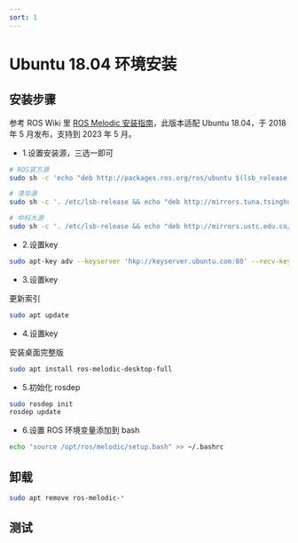 ```yaml
---
sort: 1
---
```

# Ubuntu 18.04 环境安装



## 安装步骤

参考 ROS Wiki 里 [ROS Melodic 安装指南](https://wiki.ros.org/cn/melodic/Installation/Ubuntu)，此版本适配 Ubuntu 18.04，于 2018 年 5 月发布，支持到 2023 年 5 月。

- 1.设置安装源，三选一即可

```bash
# ROS官方源
sudo sh -c 'echo "deb http://packages.ros.org/ros/ubuntu $(lsb_release -sc) main" > /etc/apt/sources.list.d/ros-latest.list'

# 清华源
sudo sh -c '. /etc/lsb-release && echo "deb http://mirrors.tuna.tsinghua.edu.cn/ros/ubuntu/ `lsb_release -cs` main" > /etc/apt/sources.list.d/ros-latest.list'

# 中科大源
sudo sh -c '. /etc/lsb-release && echo "deb http://mirrors.ustc.edu.cn/ros/ubuntu/ `lsb_release -cs` main" > /etc/apt/sources.list.d/ros-latest.list'
```


- 2.设置key

```bash
sudo apt-key adv --keyserver 'hkp://keyserver.ubuntu.com:80' --recv-key C1CF6E31E6BADE8868B172B4F42ED6FBAB17C654
```

- 3.设置key

更新索引
```bash
sudo apt update
```

- 4.设置key

安装桌面完整版
```bash
sudo apt install ros-melodic-desktop-full
```

- 5.初始化 rosdep

```bash
sudo rosdep init
rosdep update
```


- 6.设置 ROS 环境变量添加到 bash

```bash
echo "source /opt/ros/melodic/setup.bash" >> ~/.bashrc
```


## 卸载

```bash
sudo apt remove ros-melodic-*
```

## 测试




